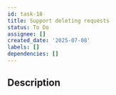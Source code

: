 ```yaml
---
id: task-18
title: Support deleting requests
status: To Do
assignee: []
created_date: '2025-07-08'
labels: []
dependencies: []
---
```


## Description
